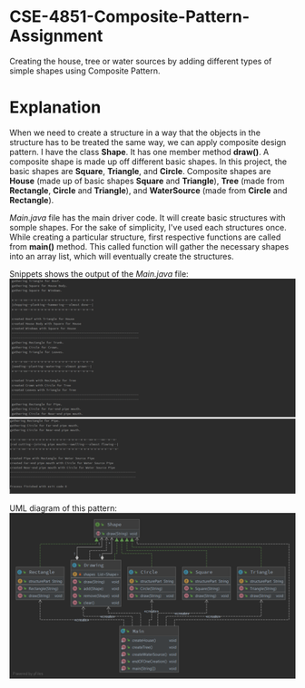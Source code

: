 # CSE-4851-Composite-Pattern-Assignment
Creating the house, tree or water sources by adding different types of simple shapes using Composite Pattern.

# Explanation
When we need to create a structure in a way that the objects in the structure has to be treated the same way, we can apply composite design pattern. I have the class **Shape**. It has one member method **draw()**.
A composite shape is made up off different basic shapes. In this project, the basic shapes are **Square**, **Triangle**, and **Circle**. Composite shapes are **House** (made up of basic shapes **Square** and **Triangle**), **Tree** (made from **Rectangle**, **Circle** and **Triangle**), and **WaterSource** (made from **Circle** and **Rectangle**). 

*Main.java* file has the main driver code. It will create basic structures with somple shapes. For the sake of simplicity, I've used each structures once. While creating a particular structure, first respective functions are called from **main()** method. This called function will gather the necessary shapes into an array list, which will eventually create the structures.

Snippets shows the output of the *Main.java* file:
![output1](output1.png)
![output2](output2.png)

UML diagram of this pattern:
![uml](PackagecompositeUML.png)
